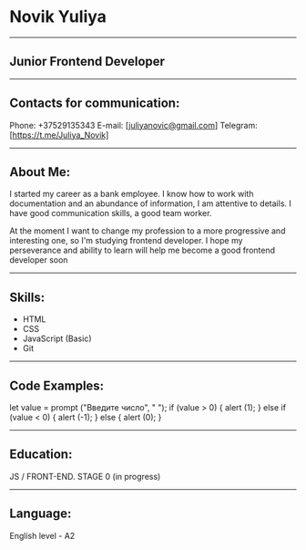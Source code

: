 # Novik Yuliya
***

## Junior Frontend Developer
***

## Contacts for communication:
Phone: +37529135343
E-mail: [juliyanovic@gmail.com]
Telegram: [https://t.me/Juliya_Novik]
***

## About Me:
I started my career as a bank employee.
I know how to work with documentation and an abundance of information, I am attentive to details.
I have good communication skills, a good team worker.

At the moment I want to change my profession to a more progressive and interesting one, so I'm studying frontend developer.
I hope my perseverance and ability to learn will help me become a good frontend developer soon
***

## Skills:
* HTML
* CSS
* JavaScript (Basic)
* Git
***

## Code Examples:
let value = prompt ("Введите число", " ");
 if (value > 0) {
    alert (1);
 } else if (value < 0) {
    alert (-1);
 } else {
    alert (0);
 }
***

## Education:
JS / FRONT-END. STAGE 0 (in progress)
***

## Language:
English level - A2